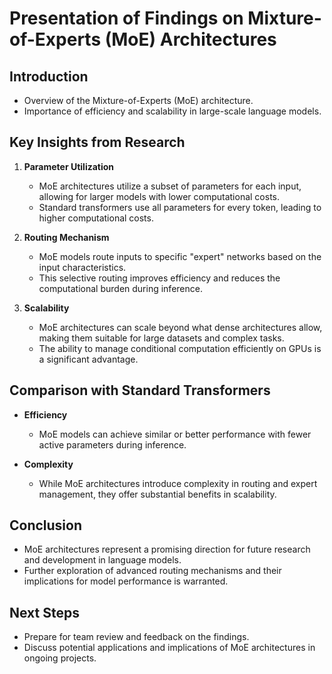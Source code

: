 # Presentation of Findings on Mixture-of-Experts (MoE) Architectures

## Introduction
- Overview of the Mixture-of-Experts (MoE) architecture.
- Importance of efficiency and scalability in large-scale language models.

## Key Insights from Research
1. **Parameter Utilization**
   - MoE architectures utilize a subset of parameters for each input, allowing for larger models with lower computational costs.
   - Standard transformers use all parameters for every token, leading to higher computational costs.

2. **Routing Mechanism**
   - MoE models route inputs to specific "expert" networks based on the input characteristics.
   - This selective routing improves efficiency and reduces the computational burden during inference.

3. **Scalability**
   - MoE architectures can scale beyond what dense architectures allow, making them suitable for large datasets and complex tasks.
   - The ability to manage conditional computation efficiently on GPUs is a significant advantage.

## Comparison with Standard Transformers
- **Efficiency**
  - MoE models can achieve similar or better performance with fewer active parameters during inference.

- **Complexity**
  - While MoE architectures introduce complexity in routing and expert management, they offer substantial benefits in scalability.

## Conclusion
- MoE architectures represent a promising direction for future research and development in language models.
- Further exploration of advanced routing mechanisms and their implications for model performance is warranted.

## Next Steps
- Prepare for team review and feedback on the findings.
- Discuss potential applications and implications of MoE architectures in ongoing projects.
